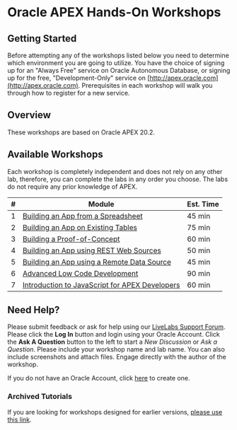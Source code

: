 # Oracle APEX Hands-On Workshops

## Getting Started

Before attempting any of the workshops listed below you need to determine which environment you are going to utilize. You have the choice of signing up for an "Always Free" service on Oracle Autonomous Database, or signing up for the free, "Development-Only" service on [http://apex.oracle.com](http://apex.oracle.com). Prerequisites in each workshop will walk you through how to register for a new service.

## Overview

These workshops are based on Oracle APEX 20.2.

## Available Workshops
Each workshop is completely independent and does not rely on any other lab, therefore, you can complete the labs in any order you choose. The labs do not require any prior knowledge of APEX.

| # | Module | Est. Time |
| --- | --- | --- |
| 1 | [Building an App from a Spreadsheet](https://apexapps.oracle.com/pls/apex/dbpm/r/livelabs/view-workshop?p180_id=631) | 45 min |
| 2 | [Building an App on Existing Tables](https://apexapps.oracle.com/pls/apex/dbpm/r/livelabs/view-workshop?p180_id=628) | 75 min |
| 3 | [Building a Proof-of-Concept](https://apexapps.oracle.com/pls/apex/dbpm/r/livelabs/view-workshop?p180_id=633) | 60 min |
| 4 | [Building an App using REST Web Sources](https://apexapps.oracle.com/pls/apex/dbpm/r/livelabs/view-workshop?p180_id=615) | 50 min |
| 5 | [Building an App using a Remote Data Source](https://apexapps.oracle.com/pls/apex/dbpm/r/livelabs/view-workshop?p180_id=630) | 45 min |
| 6 | [Advanced Low Code Development](https://apexapps.oracle.com/pls/apex/dbpm/r/livelabs/view-workshop?p180_id=554) | 90 min |
| 7 | [Introduction to JavaScript for APEX Developers](https://apexapps.oracle.com/pls/apex/dbpm/r/livelabs/view-workshop?p180_id=602) | 60 min |

## Need Help?
Please submit feedback or ask for help using our [LiveLabs Support Forum](https://community.oracle.com/tech/developers/categories/livelabsdiscussions). Please click the **Log In** button and login using your Oracle Account. Click the **Ask A Question** button to the left to start a *New Discussion* or *Ask a Question*.  Please include your workshop name and lab name.  You can also include screenshots and attach files.  Engage directly with the author of the workshop.

If you do not have an Oracle Account, click [here](https://profile.oracle.com/myprofile/account/create-account.jspx) to create one.

### Archived Tutorials
If you are looking for workshops designed for earlier versions, [please use this link](https://apex.oracle.com/en/learn/tutorials/archived/).
